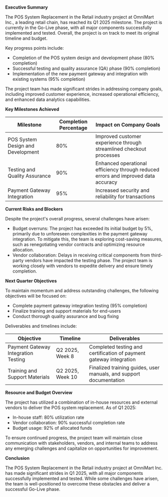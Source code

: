 **Executive Summary**

The POS System Replacement in the Retail industry project at OmniMart Inc., a leading retail chain, has reached its Q1 2025 milestone. The project is currently in the Go-Live phase, with all major components successfully implemented and tested. Overall, the project is on track to meet its original timeline and budget.

Key progress points include:

* Completion of the POS system design and development phase (80% completion)
* Successful testing and quality assurance (QA) phase (90% completion)
* Implementation of the new payment gateway and integration with existing systems (95% completion)

The project team has made significant strides in addressing company goals, including improved customer experience, increased operational efficiency, and enhanced data analytics capabilities.

**Key Milestones Achieved**

| Milestone | Completion Percentage | Impact on Company Goals |
| --- | --- | --- |
| POS System Design and Development | 80% | Improved customer experience through streamlined checkout processes |
| Testing and Quality Assurance | 90% | Enhanced operational efficiency through reduced errors and improved data accuracy |
| Payment Gateway Integration | 95% | Increased security and reliability for transactions |

**Current Risks and Blockers**

Despite the project's overall progress, several challenges have arisen:

* Budget overruns: The project has exceeded its initial budget by 5%, primarily due to unforeseen complexities in the payment gateway integration. To mitigate this, the team is exploring cost-saving measures, such as renegotiating vendor contracts and optimizing resource allocation.
* Vendor collaboration: Delays in receiving critical components from third-party vendors have impacted the testing phase. The project team is working closely with vendors to expedite delivery and ensure timely completion.

**Next Quarter Objectives**

To maintain momentum and address outstanding challenges, the following objectives will be focused on:

* Complete payment gateway integration testing (95% completion)
* Finalize training and support materials for end-users
* Conduct thorough quality assurance and bug fixing

Deliverables and timelines include:

| Objective | Timeline | Deliverables |
| --- | --- | --- |
| Payment Gateway Integration Testing | Q2 2025, Week 8 | Completed testing and certification of payment gateway integration |
| Training and Support Materials | Q2 2025, Week 10 | Finalized training guides, user manuals, and support documentation |

**Resource and Budget Overview**

The project has utilized a combination of in-house resources and external vendors to deliver the POS system replacement. As of Q1 2025:

* In-house staff: 80% utilization rate
* Vendor collaboration: 90% successful completion rate
* Budget usage: 92% of allocated funds

To ensure continued progress, the project team will maintain close communication with stakeholders, vendors, and internal teams to address any emerging challenges and capitalize on opportunities for improvement.

**Conclusion**

The POS System Replacement in the Retail industry project at OmniMart Inc. has made significant strides in Q1 2025, with all major components successfully implemented and tested. While some challenges have arisen, the team is well-positioned to overcome these obstacles and deliver a successful Go-Live phase.
